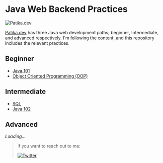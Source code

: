 # Java Web Backend Practices

![Patika.dev](https://patika-prod.s3.eu-central-1.amazonaws.com/staticFiles/academy-logo.png)

[Patika.dev](https://academy.patika.dev/) has three Java web development paths; beginner, Intermediate, and advanced respectively. I'm following the content, and this repository includes the relevant practices.

## Beginner
- [Java 101](https://github.com/mehmetumutmutlu/java-practices/tree/main/java101)
- [Object Oriented Programming (OOP)](https://github.com/mehmetumutmutlu/java-practices/tree/main/oop)

## Intermediate
- [SQL](https://github.com/mehmetumutmutlu/java-practices/tree/main/sql)
- [Java 102](https://github.com/mehmetumutmutlu/java-practices/tree/main/java102)

## Advanced
*Loading...*


> If you want to reach out to me:
>
> [![Twitter](https://img.shields.io/twitter/url/https/twitter.com/cloudposse.svg?style=social&label=Follow%20%40mehmetumutmutlu)](https://twitter.com/mehmetumutmutlu)